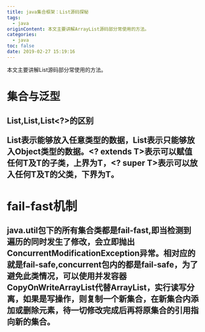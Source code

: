 ```yaml
---
title: java集合框架：List源码探秘
tags:
  - java
originContent: 本文主要讲解ArrayList源码部分常使用的方法。
categories:
  - java
toc: false
date: 2019-02-27 15:19:16
---
```


本文主要讲解List源码部分常使用的方法。
<!-- more -->
# 集合与泛型
## List,List<Object>,List<?>的区别
List表示能够放入任意类型的数据，List<Object>表示只能够放入Object类型的数据。<? extends T>表示可以赋值任何T及T的子类，上界为T，<? super T>表示可以放入任何T及T的父类，下界为T。
## fail-fast机制
java.util包下的所有集合类都是fail-fast,即当检测到遍历的同时发生了修改，会立即抛出ConcurrentModificationException异常。相对应的就是fail-safe,concurrent包内的都是fail-safe，为了避免此类情况，可以使用并发容器CopyOnWriteArrayList代替ArrayList，实行读写分离，如果是写操作，则复制一个新集合，在新集合内添加或删除元素，待一切修改完成后再将原集合的引用指向新的集合。
